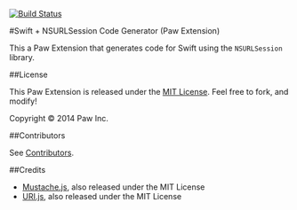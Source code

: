 [![Build Status](https://travis-ci.org/luckymarmot/Paw-SwiftNSURLSessionCodeGenerator.svg?branch=master)](https://travis-ci.org/luckymarmot/Paw-SwiftNSURLSessionCodeGenerator)

#Swift + NSURLSession Code Generator (Paw Extension)

This a Paw Extension that generates code for Swift using the `NSURLSession` library.

##License

This Paw Extension is released under the [MIT License](LICENSE). Feel free to fork, and modify!

Copyright © 2014 Paw Inc.

##Contributors

See [Contributors](https://github.com/luckymarmot/Paw-SwiftNSURLSessionCodeGenerator/graphs/contributors).

##Credits

* [Mustache.js](https://github.com/janl/mustache.js/), also released under the MIT License
* [URI.js](http://medialize.github.io/URI.js/), also released under the MIT License
